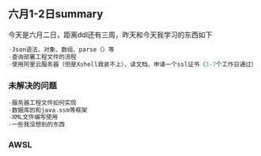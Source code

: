 ##  六月1-2日summary

今天是六月二日，距离ddl还有三周，昨天和今天我学习的东西如下
```c
-Json语法、对象、数组、parse（）等
-查询部署工程文件的流程
-使用阿里云服务器（但是Xshell我装不上）、读文档、申请一个ssl证书（3-7个工作日通过）
```

###  未解决的问题
```c
-服务器工程文件如何实现
-数据库的和java.ssm等框架
-XML文件编写使用
-一些我没想到的东西
```

###  AWSL 
